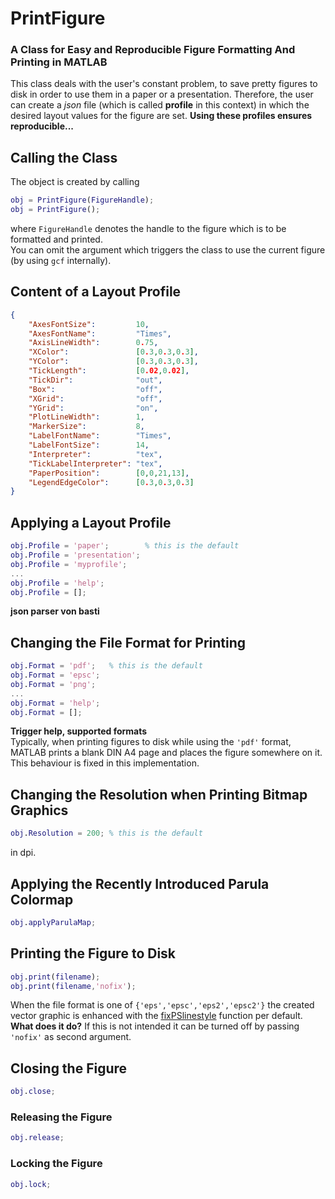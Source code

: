 # PrintFigure
### A Class for Easy and Reproducible Figure Formatting And Printing in MATLAB

This class deals with the user's constant problem, to save pretty figures to disk in order to use them in a paper or a presentation. Therefore, the user can create a *json* file (which is called **profile** in this context) in which the desired layout values for the figure are set. **Using these profiles ensures reproducible...**


## Calling the Class

The object is created by calling

```matlab
obj = PrintFigure(FigureHandle);
obj = PrintFigure();
```

where `FigureHandle` denotes the handle to the figure which is to be formatted and printed.  
You can omit the argument which triggers the class to use the current figure (by using `gcf` internally).

## Content of a Layout Profile

```json
{
    "AxesFontSize":         10,
    "AxesFontName":         "Times",
    "AxisLineWidth":        0.75,
    "XColor":               [0.3,0.3,0.3],
    "YColor":               [0.3,0.3,0.3],
    "TickLength":           [0.02,0.02],
    "TickDir":              "out",
    "Box":                  "off",
    "XGrid":                "off",
    "YGrid":                "on",
    "PlotLineWidth":        1,
    "MarkerSize":           8,
    "LabelFontName":        "Times",
    "LabelFontSize":        14,
    "Interpreter":          "tex",
    "TickLabelInterpreter": "tex",
    "PaperPosition":        [0,0,21,13],
    "LegendEdgeColor":      [0.3,0.3,0.3]
}
```

## Applying a Layout Profile

```matlab
obj.Profile = 'paper';        % this is the default
obj.Profile = 'presentation';
obj.Profile = 'myprofile';
...
obj.Profile = 'help';
obj.Profile = [];
```

**json parser von basti**

## Changing the File Format for Printing

```matlab
obj.Format = 'pdf';   % this is the default
obj.Format = 'epsc';
obj.Format = 'png';
...
obj.Format = 'help';
obj.Format = [];
```

**Trigger help, supported formats**  
Typically, when printing figures to disk while using the `'pdf'` format, MATLAB prints a blank DIN A4 page and places the figure somewhere on it. This behaviour is fixed in this implementation.

## Changing the Resolution when Printing Bitmap Graphics

```matlab
obj.Resolution = 200; % this is the default
```

in dpi.

## Applying the Recently Introduced Parula Colormap

```matlab
obj.applyParulaMap;
```

## Printing the Figure to Disk

```matlab
obj.print(filename);
obj.print(filename,'nofix');
```

When the file format is one of `{'eps','epsc','eps2','epsc2'}` the created vector graphic is enhanced with the [fixPSlinestyle](http://www.mathworks.com/matlabcentral/fileexchange/17928-fixpslinestyle) function per default. **What does it do?** If this is not intended it can be turned off by passing `'nofix'` as second argument.

## Closing the Figure

```matlab
obj.close;
```


### Releasing the Figure

```matlab
obj.release;
```

### Locking the Figure

```matlab
obj.lock;
```
